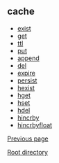cache
--

* [exist](cache/exist.md)
* [get](cache/get.md)
* [ttl](cache/ttl.md)
* [put](cache/put.md)
* [append](cache/append.md)
* [del](cache/del.md)
* [expire](cache/expire.md)
* [persist](cache/persist.md)
* [hexist](cache/hexist.md)
* [hget](cache/hget.md)
* [hset](cache/hset.md)
* [hdel](cache/hdel.md)
* [hincrby](cache/hincrby.md)
* [hincrbyfloat](cache/hincrbyfloat.md)

[Previous page](../ha.md)

[Root directory](../../index.md)